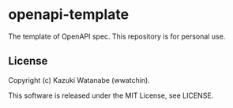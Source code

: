 # openapi-template
The template of OpenAPI spec.
This repository is for personal use.

## License
Copyright (c) Kazuki Watanabe (wwatchin).

This software is released under the MIT License, see LICENSE.
